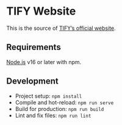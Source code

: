 # TIFY Website

This is the source of [TIFY’s official website](https://tify.rocks).

## Requirements

[Node.js](https://nodejs.org/en/) v16 or later with npm.

## Development

- Project setup: `npm install`
- Compile and hot-reload: `npm run serve`
- Build for production: `npm run build`
- Lint and fix files: `npm run lint`
